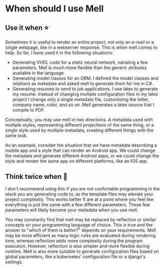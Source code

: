 # When should I use Mell

## Use it when ⭐

Sometimes it is useful to render an entire project, not only an e-mail or a single webpage, like in a webserver response. This is when mell comes to help. So far, I have used it in the following situations:

* Generating VHDL code for a static neural network, variating a few parameters. Mell is much more flexible than the generic atributes available in the language.
* Generating model classes for an ORM. I defined the model classes and relations as metadata and asked mell to generate them for me in C#.
* Generating resumes to send to job applications. I use latex to generate my resume. Instead of changing multiple configuration files in my latex project I change only a single metadata file, customizing the letter, company name, color, and so on. Mell generates a latex source that I compile to PDF.

Conceptually, you may use mell in two directions. A metadata used with multiple styles, representing different projections of the same thing, or a single style used by multiple metadata, creating different things with the same look. 

As an example, consider the situation that we have metadata describing a mobile app and a style that can render an Android app. We could change the metadata and generate different Android apps, or we could change the style and render the same app on different platforms, like an IOS app.


## Think twice when 🚧

I don't recommend using this if you are not confortable programming in the stack you are generating code to, as the template files may elevate your project complexity. This works better if are at a point where you feel like everything is just the same with a few different parameters. These few parameters will likely become your metadata when you use mell.

You may constantly find that mell may be replaced by reflection or similar concepts on your programming language of choice. This is true and the answer to "which of them is better?" depends on your requirements. Mell may be more efficient as many logic rules are evaluated during rendering time, whereas reflection adds more complexity during the program execution. However, reflection is also simpler and more flexible during runtime. Mell is also more suitable to generate configuration files based on global parameters, like a kubernetes' configuration file or a django's settings.
